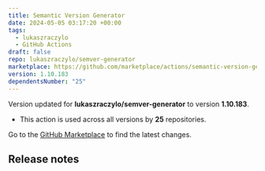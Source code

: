 ```yaml
---
title: Semantic Version Generator
date: 2024-05-05 03:17:20 +00:00
tags:
  - lukaszraczylo
  - GitHub Actions
draft: false
repo: lukaszraczylo/semver-generator
marketplace: https://github.com/marketplace/actions/semantic-version-generator
version: 1.10.183
dependentsNumber: "25"
---
```



Version updated for **lukaszraczylo/semver-generator** to version **1.10.183**.
- This action is used across all versions by **25** repositories.

Go to the [GitHub Marketplace](https://github.com/marketplace/actions/semantic-version-generator) to find the latest changes.

## Release notes



